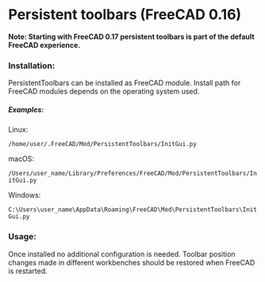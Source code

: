 # Persistent toolbars (FreeCAD 0.16)
**Note: Starting with FreeCAD 0.17 persistent toolbars is part of the default FreeCAD experience.**

### Installation:

PersistentToolbars can be installed as FreeCAD module. Install path for FreeCAD modules depends on the operating system used.

##### Examples:

Linux:

`/home/user/.FreeCAD/Mod/PersistentToolbars/InitGui.py`

macOS:

`/Users/user_name/Library/Preferences/FreeCAD/Mod/PersistentToolbars/InitGui.py`

Windows:

`C:\Users\user_name\AppData\Roaming\FreeCAD\Mod\PersistentToolbars\InitGui.py`

### Usage:

Once installed no additional configuration is needed. Toolbar position changes made in different workbenches should be restored when FreeCAD is restarted.
